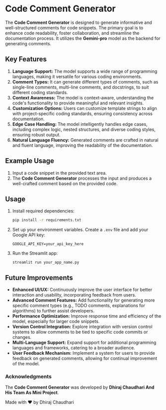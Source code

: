

# Code Comment Generator

The **Code Comment Generator** is designed to generate informative and well-structured comments for code snippets. The primary goal is to enhance code readability, foster collaboration, and streamline the documentation process. It utilizes the **Gemini-pro** model as the backend for generating comments.

## Key Features

1. **Language Support:** The model supports a wide range of programming languages, making it versatile for various coding environments.
2. **Comment Types:** It can generate different types of comments, such as single-line comments, multi-line comments, and docstrings, to suit different coding standards.
3. **Context Awareness:** The model is context-aware, understanding the code's functionality to provide meaningful and relevant insights.
4. **Customization Options:** Users can customize template strings to align with project-specific coding standards, ensuring consistency across documentation.
5. **Edge Case Handling:** The model intelligently handles edge cases, including complex logic, nested structures, and diverse coding styles, ensuring robust output.
6. **Natural Language Fluency:** Generated comments are crafted in natural and fluent language, improving the readability of the documentation.

## Example Usage

1. Input a code snippet in the provided text area.
2. The **Code Comment Generator** processes the input and produces a well-crafted comment based on the provided code.

## Usage

1. Install required dependencies:

   ```bash
   pip install -r requirements.txt
   ```

2. Set up your environment variables. Create a `.env` file and add your Google API key:

    ```
    GOOGLE_API_KEY=your_api_key_here
    ```

3. Run the Streamlit app:

    ```
    streamlit run your_app_name.py
    ```

## Future Improvements

- **Enhanced UI/UX:** Continuously improve the user interface for better interaction and usability, incorporating feedback from users.
- **Advanced Comment Features:** Add functionality for generating more specific comment types (e.g., TODO comments, explanations for algorithms) to further assist developers.
- **Performance Optimization:** Improve response time and efficiency of the model, especially for larger code snippets.
- **Version Control Integration:** Explore integration with version control systems to allow comments to be tied to specific code commits or changes.
- **Multi-Language Support:** Expand support for additional programming languages and frameworks, catering to a broader audience.
- **User Feedback Mechanism:** Implement a system for users to provide feedback on generated comments, allowing for continual improvement of the model.

### Acknowledgments
The **Code Comment Generator** was developed by **Dhiraj Chaudhari And His Team As Mini Project**.

Made with ❤️ by Dhiraj Chaudhari
